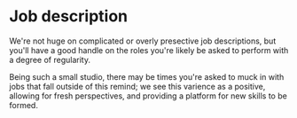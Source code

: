 # Job description

We're not huge on complicated or overly presective job descriptions, but you'll have a good handle on the roles you're likely be asked to perform with a degree of regularity.

Being such a small studio, there may be times you're asked to muck in with jobs that fall outside of this remind; we see this varience as a positive, allowing for fresh perspectives, and providing a platform for new skills to be formed.
